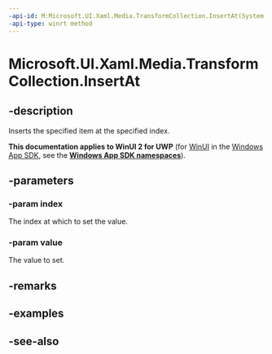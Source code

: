 ```yaml
---
-api-id: M:Microsoft.UI.Xaml.Media.TransformCollection.InsertAt(System.UInt32,Microsoft.UI.Xaml.Media.Transform)
-api-type: winrt method
---
```


<!-- Method syntax
public void InsertAt(System.UInt32 index, Windows.UI.Xaml.Media.Transform value)
-->

# Microsoft.UI.Xaml.Media.TransformCollection.InsertAt

## -description
Inserts the specified item at the specified index.

**This documentation applies to WinUI 2 for UWP** (for [WinUI](/windows/apps/winui/winui3/) in the [Windows App SDK](/windows/apps/windows-app-sdk/), see the **[Windows App SDK namespaces](/windows/windows-app-sdk/api/winrt/)**).

## -parameters
### -param index
The index at which to set the value.

### -param value
The value to set.

## -remarks

## -examples

## -see-also
